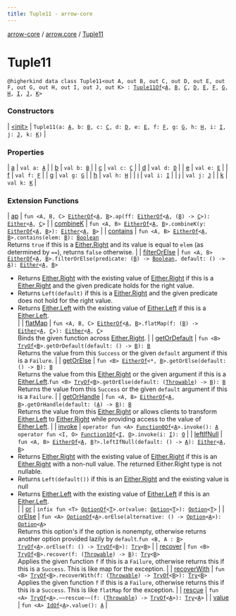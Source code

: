 ```yaml
---
title: Tuple11 - arrow-core
---
```


[arrow-core](../../index.html) / [arrow.core](../index.html) / [Tuple11](./index.html)

# Tuple11

`@higherkind data class Tuple11<out A, out B, out C, out D, out E, out F, out G, out H, out I, out J, out K> : `[`Tuple11Of`](../-tuple11-of.html)`<`[`A`](index.html#A)`, `[`B`](index.html#B)`, `[`C`](index.html#C)`, `[`D`](index.html#D)`, `[`E`](index.html#E)`, `[`F`](index.html#F)`, `[`G`](index.html#G)`, `[`H`](index.html#H)`, `[`I`](index.html#I)`, `[`J`](index.html#J)`, `[`K`](index.html#K)`>`

### Constructors

| [&lt;init&gt;](-init-.html) | `Tuple11(a: `[`A`](index.html#A)`, b: `[`B`](index.html#B)`, c: `[`C`](index.html#C)`, d: `[`D`](index.html#D)`, e: `[`E`](index.html#E)`, f: `[`F`](index.html#F)`, g: `[`G`](index.html#G)`, h: `[`H`](index.html#H)`, i: `[`I`](index.html#I)`, j: `[`J`](index.html#J)`, k: `[`K`](index.html#K)`)` |

### Properties

| [a](a.html) | `val a: `[`A`](index.html#A) |
| [b](b.html) | `val b: `[`B`](index.html#B) |
| [c](c.html) | `val c: `[`C`](index.html#C) |
| [d](d.html) | `val d: `[`D`](index.html#D) |
| [e](e.html) | `val e: `[`E`](index.html#E) |
| [f](f.html) | `val f: `[`F`](index.html#F) |
| [g](g.html) | `val g: `[`G`](index.html#G) |
| [h](h.html) | `val h: `[`H`](index.html#H) |
| [i](i.html) | `val i: `[`I`](index.html#I) |
| [j](j.html) | `val j: `[`J`](index.html#J) |
| [k](k.html) | `val k: `[`K`](index.html#K) |

### Extension Functions

| [ap](../arrow.-kind/ap.html) | `fun <A, B, C> `[`EitherOf`](../-either-of.html)`<`[`A`](../arrow.-kind/ap.html#A)`, `[`B`](../arrow.-kind/ap.html#B)`>.ap(ff: `[`EitherOf`](../-either-of.html)`<`[`A`](../arrow.-kind/ap.html#A)`, (`[`B`](../arrow.-kind/ap.html#B)`) -> `[`C`](../arrow.-kind/ap.html#C)`>): `[`Either`](../-either/index.html)`<`[`A`](../arrow.-kind/ap.html#A)`, `[`C`](../arrow.-kind/ap.html#C)`>` |
| [combineK](../arrow.-kind/combine-k.html) | `fun <A, B> `[`EitherOf`](../-either-of.html)`<`[`A`](../arrow.-kind/combine-k.html#A)`, `[`B`](../arrow.-kind/combine-k.html#B)`>.combineK(y: `[`EitherOf`](../-either-of.html)`<`[`A`](../arrow.-kind/combine-k.html#A)`, `[`B`](../arrow.-kind/combine-k.html#B)`>): `[`Either`](../-either/index.html)`<`[`A`](../arrow.-kind/combine-k.html#A)`, `[`B`](../arrow.-kind/combine-k.html#B)`>` |
| [contains](../arrow.-kind/contains.html) | `fun <A, B> `[`EitherOf`](../-either-of.html)`<`[`A`](../arrow.-kind/contains.html#A)`, `[`B`](../arrow.-kind/contains.html#B)`>.contains(elem: `[`B`](../arrow.-kind/contains.html#B)`): `[`Boolean`](https://kotlinlang.org/api/latest/jvm/stdlib/kotlin/-boolean/index.html)<br>Returns `true` if this is a [Either.Right](../-either/-right/index.html) and its value is equal to `elem` (as determined by `==`), returns `false` otherwise. |
| [filterOrElse](../arrow.-kind/filter-or-else.html) | `fun <A, B> `[`EitherOf`](../-either-of.html)`<`[`A`](../arrow.-kind/filter-or-else.html#A)`, `[`B`](../arrow.-kind/filter-or-else.html#B)`>.filterOrElse(predicate: (`[`B`](../arrow.-kind/filter-or-else.html#B)`) -> `[`Boolean`](https://kotlinlang.org/api/latest/jvm/stdlib/kotlin/-boolean/index.html)`, default: () -> `[`A`](../arrow.-kind/filter-or-else.html#A)`): `[`Either`](../-either/index.html)`<`[`A`](../arrow.-kind/filter-or-else.html#A)`, `[`B`](../arrow.-kind/filter-or-else.html#B)`>`
* Returns [Either.Right](../-either/-right/index.html) with the existing value of [Either.Right](../-either/-right/index.html) if this is a [Either.Right](../-either/-right/index.html) and the given predicate holds for the right value.
* Returns `Left(default)` if this is a [Either.Right](../-either/-right/index.html) and the given predicate does not hold for the right value.
* Returns [Either.Left](../-either/-left/index.html) with the existing value of [Either.Left](../-either/-left/index.html) if this is a [Either.Left](../-either/-left/index.html).
<br> |
| [flatMap](../arrow.-kind/flat-map.html) | `fun <A, B, C> `[`EitherOf`](../-either-of.html)`<`[`A`](../arrow.-kind/flat-map.html#A)`, `[`B`](../arrow.-kind/flat-map.html#B)`>.flatMap(f: (`[`B`](../arrow.-kind/flat-map.html#B)`) -> `[`Either`](../-either/index.html)`<`[`A`](../arrow.-kind/flat-map.html#A)`, `[`C`](../arrow.-kind/flat-map.html#C)`>): `[`Either`](../-either/index.html)`<`[`A`](../arrow.-kind/flat-map.html#A)`, `[`C`](../arrow.-kind/flat-map.html#C)`>`<br>Binds the given function across [Either.Right](../-either/-right/index.html). |
| [getOrDefault](../arrow.-kind/get-or-default.html) | `fun <B> `[`TryOf`](../-try-of.html)`<`[`B`](../arrow.-kind/get-or-default.html#B)`>.getOrDefault(default: () -> `[`B`](../arrow.-kind/get-or-default.html#B)`): `[`B`](../arrow.-kind/get-or-default.html#B)<br>Returns the value from this `Success` or the given `default` argument if this is a `Failure`. |
| [getOrElse](../arrow.-kind/get-or-else.html) | `fun <B> `[`EitherOf`](../-either-of.html)`<*, `[`B`](../arrow.-kind/get-or-else.html#B)`>.getOrElse(default: () -> `[`B`](../arrow.-kind/get-or-else.html#B)`): `[`B`](../arrow.-kind/get-or-else.html#B)<br>Returns the value from this [Either.Right](../-either/-right/index.html) or the given argument if this is a [Either.Left](../-either/-left/index.html).`fun <B> `[`TryOf`](../-try-of.html)`<`[`B`](../arrow.-kind/get-or-else.html#B)`>.getOrElse(default: (`[`Throwable`](https://kotlinlang.org/api/latest/jvm/stdlib/kotlin/-throwable/index.html)`) -> `[`B`](../arrow.-kind/get-or-else.html#B)`): `[`B`](../arrow.-kind/get-or-else.html#B)<br>Returns the value from this `Success` or the given `default` argument if this is a `Failure`. |
| [getOrHandle](../arrow.-kind/get-or-handle.html) | `fun <A, B> `[`EitherOf`](../-either-of.html)`<`[`A`](../arrow.-kind/get-or-handle.html#A)`, `[`B`](../arrow.-kind/get-or-handle.html#B)`>.getOrHandle(default: (`[`A`](../arrow.-kind/get-or-handle.html#A)`) -> `[`B`](../arrow.-kind/get-or-handle.html#B)`): `[`B`](../arrow.-kind/get-or-handle.html#B)<br>Returns the value from this [Either.Right](../-either/-right/index.html) or allows clients to transform [Either.Left](../-either/-left/index.html) to [Either.Right](../-either/-right/index.html) while providing access to the value of [Either.Left](../-either/-left/index.html). |
| [invoke](../arrow.-kind/invoke.html) | `operator fun <A> `[`Function0Of`](../-function0-of.html)`<`[`A`](../arrow.-kind/invoke.html#A)`>.invoke(): `[`A`](../arrow.-kind/invoke.html#A)<br>`operator fun <I, O> `[`Function1Of`](../-function1-of.html)`<`[`I`](../arrow.-kind/invoke.html#I)`, `[`O`](../arrow.-kind/invoke.html#O)`>.invoke(i: `[`I`](../arrow.-kind/invoke.html#I)`): `[`O`](../arrow.-kind/invoke.html#O) |
| [leftIfNull](../arrow.-kind/left-if-null.html) | `fun <A, B> `[`EitherOf`](../-either-of.html)`<`[`A`](../arrow.-kind/left-if-null.html#A)`, `[`B`](../arrow.-kind/left-if-null.html#B)`?>.leftIfNull(default: () -> `[`A`](../arrow.-kind/left-if-null.html#A)`): `[`Either`](../-either/index.html)`<`[`A`](../arrow.-kind/left-if-null.html#A)`, `[`B`](../arrow.-kind/left-if-null.html#B)`>`
* Returns [Either.Right](../-either/-right/index.html) with the existing value of [Either.Right](../-either/-right/index.html) if this is an [Either.Right](../-either/-right/index.html) with a non-null value. The returned Either.Right type is not nullable.
* Returns `Left(default())` if this is an [Either.Right](../-either/-right/index.html) and the existing value is null
* Returns [Either.Left](../-either/-left/index.html) with the existing value of [Either.Left](../-either/-left/index.html) if this is an [Either.Left](../-either/-left/index.html).
<br> |
| [or](../arrow.-kind/or.html) | `infix fun <T> `[`OptionOf`](../-option-of.html)`<`[`T`](../arrow.-kind/or.html#T)`>.or(value: `[`Option`](../-option/index.html)`<`[`T`](../arrow.-kind/or.html#T)`>): `[`Option`](../-option/index.html)`<`[`T`](../arrow.-kind/or.html#T)`>` |
| [orElse](../arrow.-kind/or-else.html) | `fun <A> `[`OptionOf`](../-option-of.html)`<`[`A`](../arrow.-kind/or-else.html#A)`>.orElse(alternative: () -> `[`Option`](../-option/index.html)`<`[`A`](../arrow.-kind/or-else.html#A)`>): `[`Option`](../-option/index.html)`<`[`A`](../arrow.-kind/or-else.html#A)`>`<br>Returns this option's if the option is nonempty, otherwise returns another option provided lazily by `default`.`fun <B, A : `[`B`](../arrow.-kind/or-else.html#B)`> `[`TryOf`](../-try-of.html)`<`[`A`](../arrow.-kind/or-else.html#A)`>.orElse(f: () -> `[`TryOf`](../-try-of.html)`<`[`B`](../arrow.-kind/or-else.html#B)`>): `[`Try`](../-try/index.html)`<`[`B`](../arrow.-kind/or-else.html#B)`>` |
| [recover](../arrow.-kind/recover.html) | `fun <B> `[`TryOf`](../-try-of.html)`<`[`B`](../arrow.-kind/recover.html#B)`>.recover(f: (`[`Throwable`](https://kotlinlang.org/api/latest/jvm/stdlib/kotlin/-throwable/index.html)`) -> `[`B`](../arrow.-kind/recover.html#B)`): `[`Try`](../-try/index.html)`<`[`B`](../arrow.-kind/recover.html#B)`>`<br>Applies the given function `f` if this is a `Failure`, otherwise returns this if this is a `Success`. This is like map for the exception. |
| [recoverWith](../arrow.-kind/recover-with.html) | `fun <B> `[`TryOf`](../-try-of.html)`<`[`B`](../arrow.-kind/recover-with.html#B)`>.recoverWith(f: (`[`Throwable`](https://kotlinlang.org/api/latest/jvm/stdlib/kotlin/-throwable/index.html)`) -> `[`TryOf`](../-try-of.html)`<`[`B`](../arrow.-kind/recover-with.html#B)`>): `[`Try`](../-try/index.html)`<`[`B`](../arrow.-kind/recover-with.html#B)`>`<br>Applies the given function `f` if this is a `Failure`, otherwise returns this if this is a `Success`. This is like `flatMap` for the exception. |
| [rescue](../arrow.-kind/rescue.html) | `fun <A> `[`TryOf`](../-try-of.html)`<`[`A`](../arrow.-kind/rescue.html#A)`>.~~rescue~~(f: (`[`Throwable`](https://kotlinlang.org/api/latest/jvm/stdlib/kotlin/-throwable/index.html)`) -> `[`TryOf`](../-try-of.html)`<`[`A`](../arrow.-kind/rescue.html#A)`>): `[`Try`](../-try/index.html)`<`[`A`](../arrow.-kind/rescue.html#A)`>` |
| [value](../arrow.-kind/value.html) | `fun <A> `[`IdOf`](../-id-of.html)`<`[`A`](../arrow.-kind/value.html#A)`>.value(): `[`A`](../arrow.-kind/value.html#A) |

